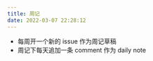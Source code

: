 ```yaml
---
title: 周记
date: 2022-03-07 22:28:12
---
```

- 每周开一个新的 issue 作为周记草稿
- 周记下每天追加一条 comment 作为 daily note